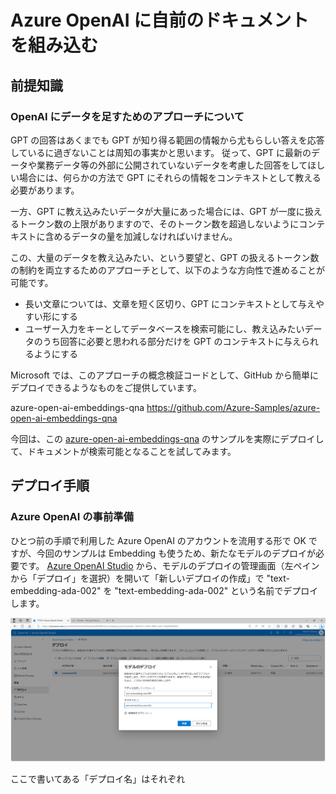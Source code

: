 # Azure OpenAI に自前のドキュメントを組み込む
## 前提知識
### OpenAI にデータを足すためのアプローチについて
GPT の回答はあくまでも GPT が知り得る範囲の情報から尤もらしい答えを応答しているに過ぎないことは周知の事実かと思います。
従って、GPT に最新のデータや業務データ等の外部に公開されていないデータを考慮した回答をしてほしい場合には、何らかの方法で GPT にそれらの情報をコンテキストとして教える必要があります。

一方、GPT に教え込みたいデータが大量にあった場合には、GPT が一度に扱えるトークン数の上限がありますので、そのトークン数を超過しないようにコンテキストに含めるデータの量を加減しなければいけません。

この、大量のデータを教え込みたい、という要望と、GPT の扱えるトークン数の制約を両立するためのアプローチとして、以下のような方向性で進めることが可能です。

- 長い文章については、文章を短く区切り、GPT にコンテキストとして与えやすい形にする
- ユーザー入力をキーとしてデータベースを検索可能にし、教え込みたいデータのうち回答に必要と思われる部分だけを GPT のコンテキストに与えられるようにする

Microsoft では、このアプローチの概念検証コードとして、GitHub から簡単にデプロイできるようなものをご提供しています。

azure-open-ai-embeddings-qna
https://github.com/Azure-Samples/azure-open-ai-embeddings-qna

今回は、この [azure-open-ai-embeddings-qna](https://github.com/Azure-Samples/azure-open-ai-embeddings-qna) のサンプルを実際にデプロイして、ドキュメントが検索可能となることを試してみます。

## デプロイ手順
### Azure OpenAI の事前準備
ひとつ前の手順で利用した Azure OpenAI のアカウントを流用する形で OK ですが、今回のサンプルは Embedding も使うため、新たなモデルのデプロイが必要です。
[Azure OpenAI Studio](https:/oai.azure.com) から、モデルのデプロイの管理画面（左ペインから「デプロイ」を選択）を開いて「新しいデプロイの作成」で "text-embedding-ada-002" を "text-embedding-ada-002" という名前でデプロイします。

![Ada のデプロイ](./img/adadeploy.png)

ここで書いてある「デプロイ名」はそれぞれ